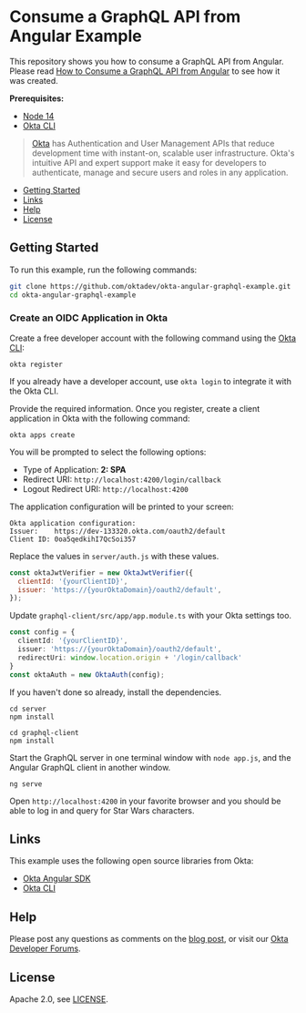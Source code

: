 # Consume a GraphQL API from Angular Example

This repository shows you how to consume a GraphQL API from Angular. Please read [How to Consume a GraphQL API from Angular][blog] to see how it was created.

**Prerequisites:**

- [Node 14](https://nodejs.org/)
- [Okta CLI](https://cli.okta.com)

> [Okta](https://developer.okta.com/) has Authentication and User Management APIs that reduce development time with instant-on, scalable user infrastructure. Okta's intuitive API and expert support make it easy for developers to authenticate, manage and secure users and roles in any application.

* [Getting Started](#getting-started)
* [Links](#links)
* [Help](#help)
* [License](#license)

## Getting Started

To run this example, run the following commands:

```bash
git clone https://github.com/oktadev/okta-angular-graphql-example.git
cd okta-angular-graphql-example
```

### Create an OIDC Application in Okta

Create a free developer account with the following command using the [Okta CLI](https://cli.okta.com):

```shell
okta register
```

If you already have a developer account, use `okta login` to integrate it with the Okta CLI. 

Provide the required information. Once you register, create a client application in Okta with the following command:

```shell
okta apps create
```

You will be prompted to select the following options:
- Type of Application: **2: SPA**
- Redirect URI: `http://localhost:4200/login/callback`
- Logout Redirect URI: `http://localhost:4200`

The application configuration will be printed to your screen:

```shell
Okta application configuration:
Issuer:    https://dev-133320.okta.com/oauth2/default
Client ID: 0oa5qedkihI7QcSoi357
```

Replace the values in `server/auth.js` with these values.

```js
const oktaJwtVerifier = new OktaJwtVerifier({
  clientId: '{yourClientID}',
  issuer: 'https://{yourOktaDomain}/oauth2/default',
});
```

Update `graphql-client/src/app/app.module.ts` with your Okta settings too.

```ts
const config = {
  clientId: '{yourClientID}',
  issuer: 'https://{yourOktaDomain}/oauth2/default',
  redirectUri: window.location.origin + '/login/callback'
}
const oktaAuth = new OktaAuth(config);
```

If you haven't done so already, install the dependencies.

```shell
cd server
npm install

cd graphql-client
npm install
```

Start the GraphQL server in one terminal window with `node app.js`, and the Angular GraphQL client in another window.

```shell
ng serve
```

Open `http://localhost:4200` in your favorite browser and you should be able to log in and query for Star Wars characters.

## Links

This example uses the following open source libraries from Okta:

* [Okta Angular SDK](https://github.com/okta/okta-angular)
* [Okta CLI](https://github.com/okta/okta-cli)

## Help

Please post any questions as comments on the [blog post][blog], or visit our [Okta Developer Forums](https://devforum.okta.com/).

## License

Apache 2.0, see [LICENSE](LICENSE).

[blog]: https://developer.okta.com/blog/2021/xyz

